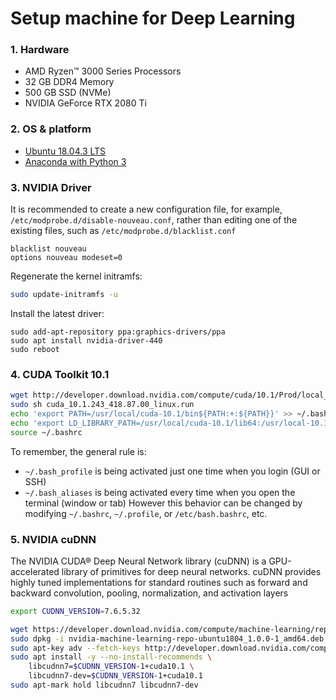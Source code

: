 # Setup machine for Deep Learning

### 1. Hardware

- AMD Ryzen™ 3000 Series Processors
- 32 GB DDR4 Memory
- 500 GB SSD (NVMe)
- NVIDIA GeForce RTX 2080 Ti

### 2. OS & platform

- [Ubuntu 18.04.3 LTS](https://ubuntu.com/download/desktop)
- [Anaconda with Python 3](https://www.anaconda.com/distribution/)

### 3. NVIDIA Driver

It is recommended to create a new configuration file, for example, `/etc/modprobe.d/disable-nouveau.conf`, rather than editing one of the existing files, such as `/etc/modprobe.d/blacklist.conf`

```
blacklist nouveau
options nouveau modeset=0
```

Regenerate the kernel initramfs:

```sh
sudo update-initramfs -u
```

Install the latest driver:

```shell
sudo add-apt-repository ppa:graphics-drivers/ppa
sudo apt install nvidia-driver-440
sudo reboot
```

### 4. CUDA Toolkit 10.1

<!-- CUDA Toolkit 10.0 requires `gcc-7`, while default GCC version in Ubuntu 18.04 LTS is `gcc-7` and some other Deep Learning framework requires `gcc-6`. So we have to install `gcc-6` and create symlinks as below: -->

```sh
wget http://developer.download.nvidia.com/compute/cuda/10.1/Prod/local_installers/cuda_10.1.243_418.87.00_linux.run
sudo sh cuda_10.1.243_418.87.00_linux.run
echo 'export PATH=/usr/local/cuda-10.1/bin${PATH:+:${PATH}}' >> ~/.bashrc
echo 'export LD_LIBRARY_PATH=/usr/local/cuda-10.1/lib64:/usr/local-10.1/cuda/extras/CUPTI/lib64${LD_LIBRARY_PATH:+:${LD_LIBRARY_PATH}}' >> ~/.bashrc
source ~/.bashrc
```

To remember, the general rule is:

- `~/.bash_profile` is being activated just one time when you login (GUI or SSH)
- `~/.bash_aliases` is being activated every time when you open the terminal (window or tab)
  However this behavior can be changed by modifying `~/.bashrc`, `~/.profile`, or `/etc/bash.bashrc`, etc.

### 5. NVIDIA cuDNN

The NVIDIA CUDA® Deep Neural Network library (cuDNN) is a GPU-accelerated library of primitives for deep neural networks. cuDNN provides highly tuned implementations for standard routines such as forward and backward convolution, pooling, normalization, and activation layers

```sh
export CUDNN_VERSION=7.6.5.32

wget https://developer.download.nvidia.com/compute/machine-learning/repos/ubuntu1804/x86_64/nvidia-machine-learning-repo-ubuntu1804_1.0.0-1_amd64.deb
sudo dpkg -i nvidia-machine-learning-repo-ubuntu1804_1.0.0-1_amd64.deb
sudo apt-key adv --fetch-keys http://developer.download.nvidia.com/compute/machine-learning/repos/ubuntu1804/x86_64/7fa2af80.pub
sudo apt install -y --no-install-recommends \
    libcudnn7=$CUDNN_VERSION-1+cuda10.1 \
    libcudnn7-dev=$CUDNN_VERSION-1+cuda10.1
sudo apt-mark hold libcudnn7 libcudnn7-dev
```

<!-- ### 6. Install NCCL 2.4.8

NCCL (pronounced "Nickel") is a stand-alone library of standard collective communication routines for GPUs, implementing all-reduce, all-gather, reduce, broadcast, and reduce-scatter. It has been optimized to achieve high bandwidth on platforms using PCIe, NVLink, NVswitch, as well as networking using InfiniBand Verbs or TCP/IP sockets. NCCL supports an arbitrary number of GPUs installed in a single node or across multiple nodes, and can be used in either single- or multi-process (e.g., MPI) applications.

```sh
export NCCL_VERSION=2.4.8

sudo apt install -y \
    libnccl2=$NCCL_VERSION-1+cuda10.1 \
    libnccl-dev=$NCCL_VERSION-1+cuda10.1
sudo apt-mark hold libnccl2 libnccl-dev
``` -->
